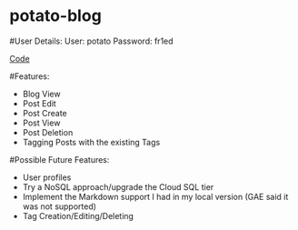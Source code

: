 potato-blog
===========

#User Details:
User: potato
Password: fr1ed

[Code](https://github.com/encima/potato-blog)

#Features:
* Blog View
* Post Edit
* Post Create
* Post View
* Post Deletion
* Tagging Posts with the existing Tags

#Possible Future Features:
* User profiles
* Try a NoSQL approach/upgrade the Cloud SQL tier
* Implement the Markdown support I had in my local version (GAE said it was not supported)
* Tag Creation/Editing/Deleting